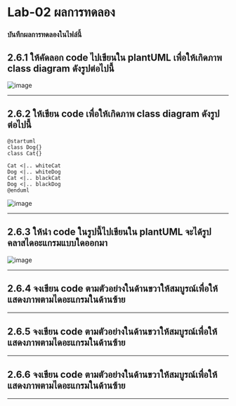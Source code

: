# Lab-02 ผลการทดลอง

### บันทึกผลการทดลองในไฟล์นี้


##  2.6.1  ให้คัดลอก code ไปเขียนใน plantUML เพื่อให้เกิดภาพ class diagram ดังรูปต่อไปนี้
![image](https://user-images.githubusercontent.com/115037574/215578419-19d97bf0-1033-4af1-95d8-dde471c1de64.png)


-------------

## 2.6.2 ให้เขียน code เพื่อให้เกิดภาพ class diagram ดังรูปต่อไปนี้
```puml
@startuml 
class Dog{}
class Cat{}

Cat <|.. whiteCat
Dog <|.. whiteDog
Cat <|.. blackCat
Dog <|.. blackDog
@enduml 
```
![image](https://user-images.githubusercontent.com/115037574/215578781-791ed399-2738-4d09-b42b-91df5f9211f3.png)

-------------


## 2.6.3 ให้นำ code ในรูปนี้ไปเขียนใน plantUML จะได้รูปคลาสไดอะแกรมแบบใดออกมา
![image](https://user-images.githubusercontent.com/115037574/215579121-3678917e-01d7-43be-8b9d-40e6cddecec4.png)


-------------

## 2.6.4 จงเขียน code ตามตัวอย่างในด้านขวาให้สมบูรณ์เพื่อให้แสดงภาพตามไดอะแกรมในด้านซ้าย


-------------

## 2.6.5 จงเขียน code ตามตัวอย่างในด้านขวาให้สมบูรณ์เพื่อให้แสดงภาพตามไดอะแกรมในด้านซ้าย

-------------

## 2.6.6 จงเขียน code ตามตัวอย่างในด้านขวาให้สมบูรณ์เพื่อให้แสดงภาพตามไดอะแกรมในด้านซ้าย

-------------
